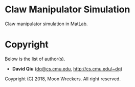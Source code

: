 # Claw Manipulator Simulation

Claw manipulator simulation in MatLab.


# Copyright

Below is the list of author(s).

  * __David Qiu__ (dq@cs.cmu.edu, http://cs.cmu.edu/~dq)

Coypright (C) 2018, Moon Wreckers. All right reserved.
